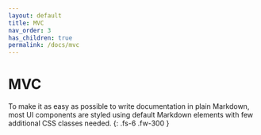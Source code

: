 ```yaml
---
layout: default
title: MVC
nav_order: 3
has_children: true
permalink: /docs/mvc
---
```


# MVC

To make it as easy as possible to write documentation in plain Markdown, most UI components are styled using default Markdown elements with few additional CSS classes needed.
{: .fs-6 .fw-300 }